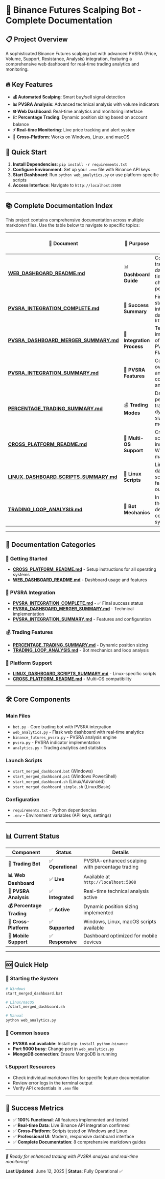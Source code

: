 # 🤖 Binance Futures Scalping Bot - Complete Documentation

## 📋 Project Overview

A sophisticated Binance Futures scalping bot with advanced PVSRA (Price, Volume, Support, Resistance, Analysis) integration, featuring a comprehensive web dashboard for real-time trading analytics and monitoring.

## 🔥 Key Features

- **💰 Automated Scalping**: Smart buy/sell signal detection
- **📊 PVSRA Analysis**: Advanced technical analysis with volume indicators
- **🌐 Web Dashboard**: Real-time analytics and monitoring interface
- **💹 Percentage Trading**: Dynamic position sizing based on account balance
- **⚡ Real-time Monitoring**: Live price tracking and alert system
- **📱 Cross-Platform**: Works on Windows, Linux, and macOS

## 🚀 Quick Start

1. **Install Dependencies**: `pip install -r requirements.txt`
2. **Configure Environment**: Set up your `.env` file with Binance API keys
3. **Start Dashboard**: Run `python web_analytics.py` or use platform-specific scripts
4. **Access Interface**: Navigate to `http://localhost:5000`

---

## 📚 Complete Documentation Index

This project contains comprehensive documentation across multiple markdown files. Use the table below to navigate to specific topics:

| 📄 **Document** | 🎯 **Purpose** | 📝 **Description** | 🔗 **Quick Access** |
|---|---|---|---|
| [**WEB_DASHBOARD_README.md**](./WEB_DASHBOARD_README.md) | 📊 **Dashboard Guide** | Complete guide to the trading analytics web dashboard with real-time monitoring, charts, and performance metrics | [View →](./WEB_DASHBOARD_README.md) |
| [**PVSRA_INTEGRATION_COMPLETE.md**](./PVSRA_INTEGRATION_COMPLETE.md) | 🎉 **Success Summary** | Final completion status of PVSRA integration with live dashboard at `http://localhost:5000` | [View →](./PVSRA_INTEGRATION_COMPLETE.md) |
| [**PVSRA_DASHBOARD_MERGER_SUMMARY.md**](./PVSRA_DASHBOARD_MERGER_SUMMARY.md) | 🚀 **Integration Process** | Technical implementation details of merging Streamlit PVSRA dashboard into Flask web analytics | [View →](./PVSRA_DASHBOARD_MERGER_SUMMARY.md) |
| [**PVSRA_INTEGRATION_SUMMARY.md**](./PVSRA_INTEGRATION_SUMMARY.md) | 🔮 **PVSRA Features** | Comprehensive overview of PVSRA analysis integration, configuration options, and usage modes | [View →](./PVSRA_INTEGRATION_SUMMARY.md) |
| [**PERCENTAGE_TRADING_SUMMARY.md**](./PERCENTAGE_TRADING_SUMMARY.md) | 💰 **Trading Modes** | Detailed guide to percentage-based trading feature with dynamic position sizing and dual trading modes | [View →](./PERCENTAGE_TRADING_SUMMARY.md) |
| [**CROSS_PLATFORM_README.md**](./CROSS_PLATFORM_README.md) | 🐧 **Multi-OS Support** | Cross-platform scripts and setup instructions for Windows, Linux, and macOS environments | [View →](./CROSS_PLATFORM_README.md) |
| [**LINUX_DASHBOARD_SCRIPTS_SUMMARY.md**](./LINUX_DASHBOARD_SCRIPTS_SUMMARY.md) | 🐧 **Linux Scripts** | Linux-specific dashboard launcher scripts with advanced features and colored output | [View →](./LINUX_DASHBOARD_SCRIPTS_SUMMARY.md) |
| [**TRADING_LOOP_ANALYSIS.md**](./TRADING_LOOP_ANALYSIS.md) | 🔄 **Bot Mechanics** | In-depth analysis of the trading loop, signal detection, and continuous monitoring system | [View →](./TRADING_LOOP_ANALYSIS.md) |

---

## 🎯 Documentation Categories

### 🚀 **Getting Started**
- [**CROSS_PLATFORM_README.md**](./CROSS_PLATFORM_README.md) - Setup instructions for all operating systems
- [**WEB_DASHBOARD_README.md**](./WEB_DASHBOARD_README.md) - Dashboard usage and features

### 🔮 **PVSRA Integration**
- [**PVSRA_INTEGRATION_COMPLETE.md**](./PVSRA_INTEGRATION_COMPLETE.md) - ✅ Final success status
- [**PVSRA_DASHBOARD_MERGER_SUMMARY.md**](./PVSRA_DASHBOARD_MERGER_SUMMARY.md) - Technical implementation
- [**PVSRA_INTEGRATION_SUMMARY.md**](./PVSRA_INTEGRATION_SUMMARY.md) - Features and configuration

### 💰 **Trading Features**
- [**PERCENTAGE_TRADING_SUMMARY.md**](./PERCENTAGE_TRADING_SUMMARY.md) - Dynamic position sizing
- [**TRADING_LOOP_ANALYSIS.md**](./TRADING_LOOP_ANALYSIS.md) - Bot mechanics and loop analysis

### 🐧 **Platform Support**
- [**LINUX_DASHBOARD_SCRIPTS_SUMMARY.md**](./LINUX_DASHBOARD_SCRIPTS_SUMMARY.md) - Linux-specific scripts
- [**CROSS_PLATFORM_README.md**](./CROSS_PLATFORM_README.md) - Multi-OS compatibility

---

## 🛠️ Core Components

### **Main Files**
- `bot.py` - Core trading bot with PVSRA integration
- `web_analytics.py` - Flask web dashboard with real-time analytics
- `binance_futures_pvsra.py` - PVSRA analysis engine
- `pvsra.py` - PVSRA indicator implementation
- `analytics.py` - Trading analytics and statistics

### **Launch Scripts**
- `start_merged_dashboard.bat` (Windows)
- `start_merged_dashboard.ps1` (Windows PowerShell)
- `start_merged_dashboard.sh` (Linux/Advanced)
- `start_merged_dashboard_simple.sh` (Linux/Basic)

### **Configuration**
- `requirements.txt` - Python dependencies
- `.env` - Environment variables (API keys, settings)

---

## 📊 Current Status

| Component | Status | Details |
|---|---|---|
| **🤖 Trading Bot** | ✅ **Operational** | PVSRA-enhanced scalping with percentage trading |
| **📊 Web Dashboard** | ✅ **Live** | Available at `http://localhost:5000` |
| **🔮 PVSRA Analysis** | ✅ **Integrated** | Real-time technical analysis active |
| **💰 Percentage Trading** | ✅ **Active** | Dynamic position sizing implemented |
| **🐧 Cross-Platform** | ✅ **Supported** | Windows, Linux, macOS scripts available |
| **📱 Mobile Support** | ✅ **Responsive** | Dashboard optimized for mobile devices |

---

## 🆘 Quick Help

### **🚀 Starting the System**
```bash
# Windows
start_merged_dashboard.bat

# Linux/macOS
./start_merged_dashboard.sh

# Manual
python web_analytics.py
```

### **🔧 Common Issues**
- **PVSRA not available**: Install `pip install python-binance`
- **Port 5000 busy**: Change port in `web_analytics.py`
- **MongoDB connection**: Ensure MongoDB is running

### **📞 Support Resources**
- Check individual markdown files for specific feature documentation
- Review error logs in the terminal output
- Verify API credentials in `.env` file

---

## 🎉 Success Metrics

- ✅ **100% Functional**: All features implemented and tested
- ✅ **Real-time Data**: Live Binance API integration confirmed
- ✅ **Cross-Platform**: Scripts tested on Windows and Linux
- ✅ **Professional UI**: Modern, responsive dashboard interface
- ✅ **Complete Documentation**: 8 comprehensive markdown guides

---

*🚀 Ready for enhanced trading with PVSRA analysis and real-time monitoring!*

**Last Updated**: June 12, 2025 | **Status**: Fully Operational ✅